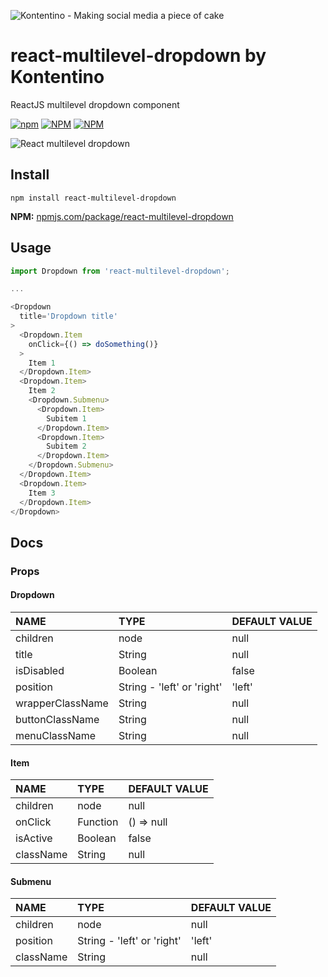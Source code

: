 ![Kontentino - Making social media a piece of cake](https://static.kontentino.com/img/logo/logo.svg)
# react-multilevel-dropdown by Kontentino
ReactJS multilevel dropdown component

[![npm](https://img.shields.io/npm/v/react-multilevel-dropdown?style=plastic)](https://www.npmjs.com/package/react-multilevel-dropdown)
[![NPM](https://img.shields.io/npm/l/react-multilevel-dropdown)](https://github.com/kontentino/react-multilevel-dropdown/blob/master/LICENSE)
[![NPM](https://img.shields.io/npm/dw/react-multilevel-dropdown?style=plastic)](https://www.npmjs.com/package/react-multilevel-dropdown)

![React multilevel dropdown](https://github.com/kontentino/react-multilevel-dropdown/blob/master/src/img/example.png?raw=true)

## Install
`npm install react-multilevel-dropdown`

**NPM:** [npmjs.com/package/react-multilevel-dropdown](https://www.npmjs.com/package/react-multilevel-dropdown)

## Usage
```javascript
import Dropdown from 'react-multilevel-dropdown';

...

<Dropdown
  title='Dropdown title'
>
  <Dropdown.Item
    onClick={() => doSomething()}
  >
    Item 1
  </Dropdown.Item>
  <Dropdown.Item>
    Item 2
    <Dropdown.Submenu>
      <Dropdown.Item>
        Subitem 1
      </Dropdown.Item>
      <Dropdown.Item>
        Subitem 2
      </Dropdown.Item>
    </Dropdown.Submenu>
  </Dropdown.Item>
  <Dropdown.Item>
    Item 3
  </Dropdown.Item>
</Dropdown>
```

## Docs

### Props
#### Dropdown
| NAME | TYPE | DEFAULT VALUE |
|:-------------|:-------------|:-------------|
|children|node|null|
|title|String|null|
|isDisabled|Boolean|false|
|position|String - 'left' or 'right'|'left'|
|wrapperClassName|String|null|
|buttonClassName|String|null|
|menuClassName|String|null|

#### Item
| NAME | TYPE | DEFAULT VALUE |
|:-------------|:-------------|:-------------|
|children|node|null|
|onClick|Function|() => null|
|isActive|Boolean|false|
|className|String|null|

#### Submenu
| NAME | TYPE | DEFAULT VALUE |
|:-------------|:-------------|:-------------|
|children|node|null|
|position|String - 'left' or 'right'|'left'|
|className|String|null|
